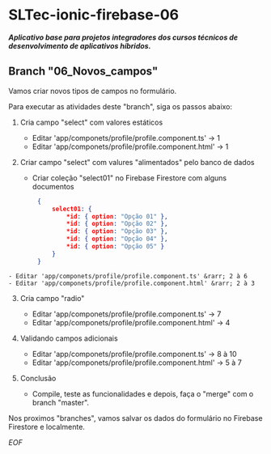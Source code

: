 # SLTec-ionic-firebase-06

__*Aplicativo base para projetos integradores dos cursos técnicos de desenvolvimento de aplicativos híbridos.*__

## Branch "06_Novos_campos"

Vamos criar novos tipos de campos no formulário.

Para executar as atividades deste "branch", siga os passos abaixo:

1) Cria campo "select" com valores estáticos

    - Editar 'app/componets/profile/profile.component.ts' &rarr; 1 
    - Editar 'app/componets/profile/profile.component.html' &rarr; 1 

2) Criar campo "select" com valures "alimentados" pelo banco de dados

    - Criar coleção "select01" no Firebase Firestore com alguns documentos

```JSON
        {
            select01: {
                *id: { option: "Opção 01" },
                *id: { option: "Opção 02" },
                *id: { option: "Opção 03" },
                *id: { option: "Opção 04" },
                *id: { option: "Opção 05" }
            }
        }
```

    - Editar 'app/componets/profile/profile.component.ts' &rarr; 2 à 6
    - Editar 'app/componets/profile/profile.component.html' &rarr; 2 à 3 

3) Cria campo "radio"

    - Editar 'app/componets/profile/profile.component.ts' &rarr; 7
    - Editar 'app/componets/profile/profile.component.html' &rarr; 4

4) Validando campos adicionais

    - Editar 'app/componets/profile/profile.component.ts' &rarr; 8 à 10
    - Editar 'app/componets/profile/profile.component.html' &rarr; 5 à 7

5) Conclusão

    - Compile, teste as funcionalidades e depois, faça o "merge" com o branch "master".

Nos proximos "branches", vamos salvar os dados do formulário no Firebase Firestore e localmente.

*EOF*
